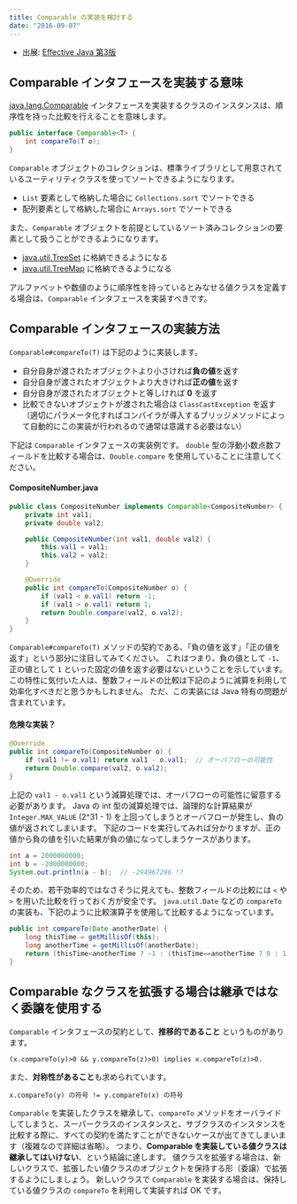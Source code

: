 ```yaml
---
title: Comparable の実装を検討する
date: "2016-09-07"
---
```


* 出展: <a target="_blank" href="https://amazon.co.jp/dp/4621303252?tag=maku04-22">Effective Java 第3版</a>

Comparable インタフェースを実装する意味
----

[java.lang.Comparable](https://docs.oracle.com/javase/8/docs/api/java/lang/Comparable.html) インタフェースを実装するクラスのインスタンスは、順序性を持った比較を行えることを意味します。

```java
public interface Comparable<T> {
    int compareTo(T o);
}
```

`Comparable` オブジェクトのコレクションは、標準ライブラリとして用意されているユーティリティクラスを使ってソートできるようになります。

* `List` 要素として格納した場合に `Collections.sort` でソートできる
* 配列要素として格納した場合に `Arrays.sort` でソートできる

また、`Comparable` オブジェクトを前提としているソート済みコレクションの要素として扱うことができるようになります。

* [java.util.TreeSet](https://docs.oracle.com/javase/8/docs/api/java/util/TreeSet.html) に格納できるようになる
* [java.util.TreeMap](https://docs.oracle.com/javase/8/docs/api/java/util/TreeMap.html) に格納できるようになる

アルファベットや数値のように順序性を持っているとみなせる値クラスを定義する場合は、`Comparable` インタフェースを実装すべきです。


Comparable インタフェースの実装方法
----

`Comparable#compareTo(T)` は下記のように実装します。

* 自分自身が渡されたオブジェクトより小さければ**負の値**を返す
* 自分自身が渡されたオブジェクトより大きければ**正の値**を返す
* 自分自身が渡されたオブジェクトと等しければ **0** を返す
* 比較できないオブジェクトが渡された場合は `ClassCastException` を返す（適切にパラメータ化すればコンパイラが導入するブリッジメソッドによって自動的にこの実装が行われるので通常は意識する必要はない）

下記は `Comparable` インタフェースの実装例です。
`double` 型の浮動小数点数フィールドを比較する場合は、`Double.compare` を使用していることに注意してください。

#### CompositeNumber.java

```java
public class CompositeNumber implements Comparable<CompositeNumber> {
    private int val1;
    private double val2;

    public CompositeNumber(int val1, double val2) {
        this.val1 = val1;
        this.val2 = val2;
    }

    @Override
    public int compareTo(CompositeNumber o) {
        if (val1 < o.val1) return -1;
        if (val1 > o.val1) return 1;
        return Double.compare(val2, o.val2);
    }
}
```

`Comparable#compareTo(T)` メソッドの契約である、「負の値を返す」「正の値を返す」という部分に注目してみてください。
これはつまり、負の値として `-1`、正の値として `1` といった固定の値を返す必要はないということを示しています。
この特性に気付いた人は、整数フィールドの比較は下記のように減算を利用して効率化すべきだと思うかもしれません。
ただ、この実装には Java 特有の問題が含まれています。

#### 危険な実装？

```java
@Override
public int compareTo(CompositeNumber o) {
    if (val1 != o.val1) return val1 - o.val1;  // オーバフローの可能性
    return Double.compare(val2, o.val2);
}
```

上記の `val1 - o.val1` という減算処理では、オーバフローの可能性に留意する必要があります。
Java の int 型の減算処理では、論理的な計算結果が `Integer.MAX_VALUE` (2^31 - 1) を上回ってしまうとオーバフローが発生し、負の値が返されてしまいます。
下記のコードを実行してみれば分かりますが、正の値から負の値を引いた結果が負の値になってしまうケースがあります。

```java
int a = 2000000000;
int b = -2000000000;
System.out.println(a - b);  // -294967296 !?
```

そのため、若干効率的ではなさそうに見えても、整数フィールドの比較には `<` や `>` を用いた比較を行っておく方が安全です。
`java.util.Date` などの `compareTo` の実装も、下記のように比較演算子を使用して比較するようになっています。

```java
public int compareTo(Date anotherDate) {
    long thisTime = getMillisOf(this);
    long anotherTime = getMillisOf(anotherDate);
    return (thisTime<anotherTime ? -1 : (thisTime==anotherTime ? 0 : 1));
}
```


Comparable なクラスを拡張する場合は継承ではなく委譲を使用する
----

`Comparable` インタフェースの契約として、**推移的であること** というものがあります。

```
(x.compareTo(y)>0 && y.compareTo(z)>0) implies x.compareTo(z)>0.
```

また、**対称性があること**も求められています。

```
x.compareTo(y) の符号 != y.compareTo(x) の符号
```

`Comparable` を実装したクラスを継承して、`compareTo` メソッドをオーバライドしてしまうと、スーパークラスのインスタンスと、サブクラスのインスタンスを比較する際に、すべての契約を満たすことができないケースが出てきてしまいます（複雑なので詳細は省略）。
つまり、**Comparable を実装している値クラスは継承してはいけない**、という結論に達します。
値クラスを拡張する場合は、新しいクラスで、拡張したい値クラスのオブジェクトを保持する形（委譲）で拡張するようにしましょう。
新しいクラスで `Comparable` を実装する場合は、保持している値クラスの `compareTo` を利用して実装すれば OK です。


